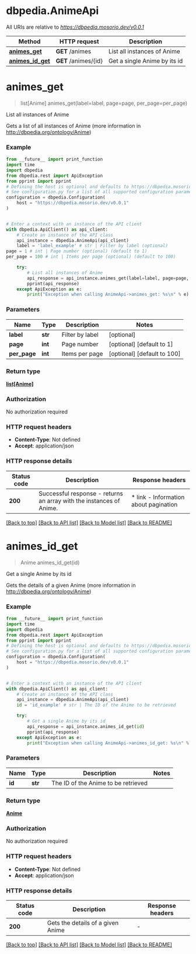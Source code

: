 # dbpedia.AnimeApi

All URIs are relative to *https://dbpedia.mosorio.dev/v0.0.1*

Method | HTTP request | Description
------------- | ------------- | -------------
[**animes_get**](AnimeApi.md#animes_get) | **GET** /animes | List all instances of Anime
[**animes_id_get**](AnimeApi.md#animes_id_get) | **GET** /animes/{id} | Get a single Anime by its id


# **animes_get**
> list[Anime] animes_get(label=label, page=page, per_page=per_page)

List all instances of Anime

Gets a list of all instances of Anime (more information in http://dbpedia.org/ontology/Anime)

### Example

```python
from __future__ import print_function
import time
import dbpedia
from dbpedia.rest import ApiException
from pprint import pprint
# Defining the host is optional and defaults to https://dbpedia.mosorio.dev/v0.0.1
# See configuration.py for a list of all supported configuration parameters.
configuration = dbpedia.Configuration(
    host = "https://dbpedia.mosorio.dev/v0.0.1"
)


# Enter a context with an instance of the API client
with dbpedia.ApiClient() as api_client:
    # Create an instance of the API class
    api_instance = dbpedia.AnimeApi(api_client)
    label = 'label_example' # str | Filter by label (optional)
page = 1 # int | Page number (optional) (default to 1)
per_page = 100 # int | Items per page (optional) (default to 100)

    try:
        # List all instances of Anime
        api_response = api_instance.animes_get(label=label, page=page, per_page=per_page)
        pprint(api_response)
    except ApiException as e:
        print("Exception when calling AnimeApi->animes_get: %s\n" % e)
```

### Parameters

Name | Type | Description  | Notes
------------- | ------------- | ------------- | -------------
 **label** | **str**| Filter by label | [optional] 
 **page** | **int**| Page number | [optional] [default to 1]
 **per_page** | **int**| Items per page | [optional] [default to 100]

### Return type

[**list[Anime]**](Anime.md)

### Authorization

No authorization required

### HTTP request headers

 - **Content-Type**: Not defined
 - **Accept**: application/json

### HTTP response details
| Status code | Description | Response headers |
|-------------|-------------|------------------|
**200** | Successful response - returns an array with the instances of Anime. |  * link - Information about pagination <br>  |

[[Back to top]](#) [[Back to API list]](../README.md#documentation-for-api-endpoints) [[Back to Model list]](../README.md#documentation-for-models) [[Back to README]](../README.md)

# **animes_id_get**
> Anime animes_id_get(id)

Get a single Anime by its id

Gets the details of a given Anime (more information in http://dbpedia.org/ontology/Anime)

### Example

```python
from __future__ import print_function
import time
import dbpedia
from dbpedia.rest import ApiException
from pprint import pprint
# Defining the host is optional and defaults to https://dbpedia.mosorio.dev/v0.0.1
# See configuration.py for a list of all supported configuration parameters.
configuration = dbpedia.Configuration(
    host = "https://dbpedia.mosorio.dev/v0.0.1"
)


# Enter a context with an instance of the API client
with dbpedia.ApiClient() as api_client:
    # Create an instance of the API class
    api_instance = dbpedia.AnimeApi(api_client)
    id = 'id_example' # str | The ID of the Anime to be retrieved

    try:
        # Get a single Anime by its id
        api_response = api_instance.animes_id_get(id)
        pprint(api_response)
    except ApiException as e:
        print("Exception when calling AnimeApi->animes_id_get: %s\n" % e)
```

### Parameters

Name | Type | Description  | Notes
------------- | ------------- | ------------- | -------------
 **id** | **str**| The ID of the Anime to be retrieved | 

### Return type

[**Anime**](Anime.md)

### Authorization

No authorization required

### HTTP request headers

 - **Content-Type**: Not defined
 - **Accept**: application/json

### HTTP response details
| Status code | Description | Response headers |
|-------------|-------------|------------------|
**200** | Gets the details of a given Anime |  -  |

[[Back to top]](#) [[Back to API list]](../README.md#documentation-for-api-endpoints) [[Back to Model list]](../README.md#documentation-for-models) [[Back to README]](../README.md)

